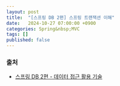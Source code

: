 ```yaml
---
layout: post
title:  "[스프링 DB 2편] 스프링 트랜잭션 이해"
date:   2024-10-27 07:00:00 +0900
categories: Spring&nbsp;MVC
tags: []
published: false
---
```


### 출처

- [스프링 DB 2편 - 데이터 접근 활용 기술](https://www.inflearn.com/course/%EC%8A%A4%ED%94%84%EB%A7%81-db-2)